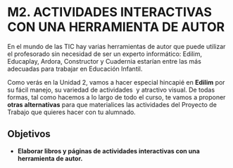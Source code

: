 # M2. ACTIVIDADES INTERACTIVAS CON UNA HERRAMIENTA DE AUTOR

En el mundo de las TIC hay varias herramientas de autor que puede utilizar el profesorado sin necesidad de ser un experto informático: Edilim, Educaplay, Ardora, Constructor y Cuadernia estarían entre las más adecuadas para trabajar en Educación Infantil.

Como verás en la Unidad 2, vamos a hacer especial hincapié en **Edilim** por su fácil manejo, su variedad de actividades  y atractivo visual. De todas formas, tal como hacemos a lo largo de todo el curso, te vamos a proponer **otras alternativas** para que materialices las actividades del Proyecto de Trabajo que quieres hacer con tu alumnado.

## Objetivos

*   **Elaborar libros y páginas de actividades interactivas con una herramienta de autor.**

